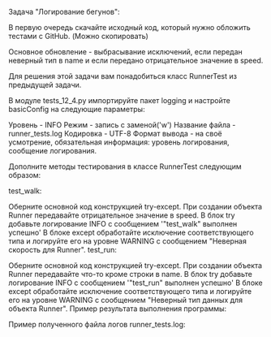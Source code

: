 Задача "Логирование бегунов":

В первую очередь скачайте исходный код, который нужно обложить тестами с GitHub. (Можно скопировать)

Основное обновление - выбрасывание исключений, если передан неверный тип в name и если передано отрицательное значение в speed.



Для решения этой задачи вам понадобиться класс RunnerTest из предыдущей задачи.

В модуле tests_12_4.py импортируйте пакет logging и настройте basicConfig на следующие параметры:

Уровень - INFO
Режим - запись с заменой('w')
Название файла - runner_tests.log
Кодировка - UTF-8
Формат вывода - на своё усмотрение, обязательная информация: уровень логирования, сообщение логирования.


Дополните методы тестирования в классе RunnerTest следующим образом:

test_walk:

Оберните основной код конструкцией try-except.
При создании объекта Runner передавайте отрицательное значение в speed.
В блок try добавьте логирование INFO с сообщением '"test_walk" выполнен успешно'
В блоке except обработайте исключение соответствующего типа и логируйте его на уровне WARNING с сообщением "Неверная скорость для Runner".
test_run:

Оберните основной код конструкцией try-except.
При создании объекта Runner передавайте что-то кроме строки в name.
В блок try добавьте логирование INFO с сообщением '"test_run" выполнен успешно'
В блоке except обработайте исключение соответствующего типа и логируйте его на уровне WARNING с сообщением "Неверный тип данных для объекта Runner".
Пример результата выполнения программы:

Пример полученного файла логов runner_tests.log:
